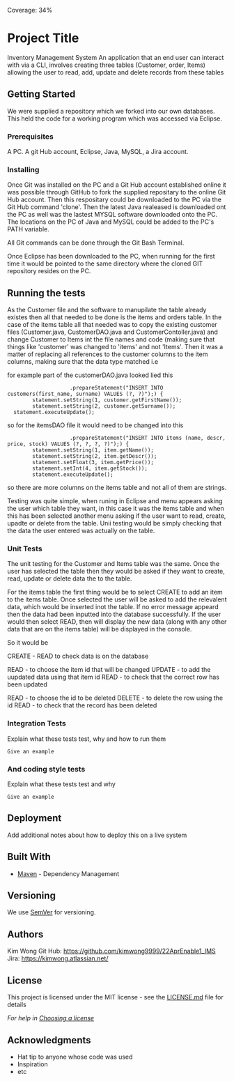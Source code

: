 Coverage: 34%
# Project Title

Inventory Management System
An application that an end user can interact with via a CLI, involves creating three tables (Customer, order, Items) allowing the user to read, add, update and delete records from these tables

## Getting Started

We were supplied a repository which we forked into our own databases. This held the code for a working program which was accessed via Eclipse. 

### Prerequisites

A PC. A git Hub account, Eclipse, Java, MySQL, a Jira account.

### Installing

Once Git was installed on the PC and a Git Hub account established online it was possible through GitHub to fork the supplied repositary to the online Git Hub account. Then this respositary could be downloaded to the PC via the Git Hub command 'clone'. Then the latest Java realeased is downloaded ont the PC as well was the lastest MYSQL software downloaded onto the PC. The locations on the PC of Java and MySQL could be added to the PC's PATH variable. 


All Git commands can be done through the Git Bash Terminal. 

Once Eclipse has been downloaded to the PC, when running for the first time it would be pointed to the same directory where the cloned GIT repository resides on the PC.


## Running the tests

As the Customer file and the software to manupilate the table already existes then all that needed to be done is the items and orders table. In the case of the items table all that needed was to copy the existing customer files (Customer.java, CustomerDAO.java and CustomerContoller.java) and change Customer to Items int the file names and code (making sure that things like 'customer' was changed to 'items' and not 'Items'. Then it was a matter of replacing all references to the customer columns to the item columns, making sure that the data type matched i.e 

for example part of the customerDAO.java looked lied this

						.prepareStatement("INSERT INTO customers(first_name, surname) VALUES (?, ?)");) {
			statement.setString(1, customer.getFirstName());
			statement.setString(2, customer.getSurname());
      statement.executeUpdate();
      
 so for the itemsDAO file it would need to be changed into this
 
 						.prepareStatement("INSERT INTO items (name, descr, price, stock) VALUES (?, ?, ?, ?)");) {
			statement.setString(1, item.getName());
			statement.setString(2, item.getDescr());
			statement.setFloat(3, item.getPrice());
			statement.setInt(4, item.getStock());
			statement.executeUpdate();
      
 so there are more columns on the items table and not all of them are strings.
 
 
Testing was quite simple, when runing in Eclipse and menu appears asking the user which table they want, in this case it was the items table and when this has been selected another menu asking if the user want to read, create, upadte or delete from the table. Unii testing would be simply checking that the data the user entered was actually on the table. 
 

 
### Unit Tests 

The unit testing for the Customer and Items table was the same. Once the user has selected the table then they would be asked if they want to create, read, update or delete data the to the table.

For the items table the first thing would be to select CREATE to add an item to the items table. Once selected the user will be asked to add the relevalent data, which would be inserted inot the table. If no error message appeard then the data had been inputted into the database successfully. If the user would then select READ, then will display the new data (along with any other data that are on the items table) will be displayed in the console.  

So it would be 

CREATE - READ to check data is on the database

READ - to choose the item id that will be changed
UPDATE - to add the uupdated data using that item id
READ - to check that the correct row has been updated

READ - to choose the id to be deleted
DELETE - to delete the row using the id
READ - to check that the record has been deleted

### Integration Tests 
Explain what these tests test, why and how to run them

```
Give an example
```

### And coding style tests

Explain what these tests test and why

```
Give an example
```

## Deployment

Add additional notes about how to deploy this on a live system

## Built With

* [Maven](https://maven.apache.org/) - Dependency Management

## Versioning

We use [SemVer](http://semver.org/) for versioning.

## Authors

Kim Wong 
Git Hub: https://github.com/kimwong9999/22AprEnable1_IMS   
Jira: https://kimwong.atlassian.net/

## License

This project is licensed under the MIT license - see the [LICENSE.md](LICENSE.md) file for details 

*For help in [Choosing a license](https://choosealicense.com/)*

## Acknowledgments

* Hat tip to anyone whose code was used
* Inspiration
* etc
